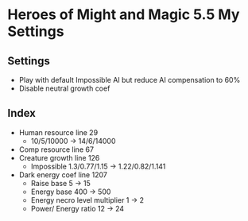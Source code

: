 # Heroes of Might and Magic 5.5 My Settings


## Settings

* Play with default Impossible AI but reduce AI compensation to 60%
* Disable neutral growth coef

## Index

* Human resource line 29
    * 10/5/10000 -> 14/6/14000
* Comp resource line 67
* Creature growth line 126
    * Impossible 1.3/0.77/1.15 -> 1.22/0.82/1.141
* Dark energy coef line 1207
    * Raise base 5 -> 15
    * Energy base 400 -> 500
    * Energy necro level multiplier 1 -> 2
    * Power/ Energy ratio 12 -> 24